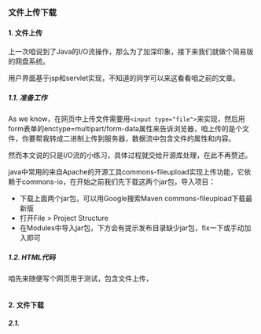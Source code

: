 ### 文件上传下载

#### 1. 文件上传

上一次咱说到了Java的I/O流操作，那么为了加深印象，接下来我们就做个简易版的网盘系统。

用户界面基于jsp和servlet实现，不知道的同学可以来这看看咱之前的文章。

##### 1.1. 准备工作

As we know，在网页中上传文件需要用`<input type="file">`来实现，然后用form表单的enctype=multipart/form-data属性来告诉浏览器，咱上传的是个文件，你要帮我转成二进制上传到服务器，数据流中包含文件的属性和内容。

然而本文说的只是I/O流的小练习，具体过程就交给开源库处理，在此不再赘述。

java中常用的来自Apache的开源工具commons-fileupload实现上传功能，它依赖于commons-io，在开始之前我们先下载这两个jar包，导入项目：
- 下载上面两个jar包，可以用Google搜索Maven commons-fileupload下载最新版
- 打开File > Project Structure
- 在Modules中导入jar包，下方会有提示发布目录缺少jar包，fix一下或手动加入即可

##### 1.2. HTML代码

咱先来随便写个网页用于测试，包含文件上传，

```html

```


#### 2. 文件下载

##### 2.1. 